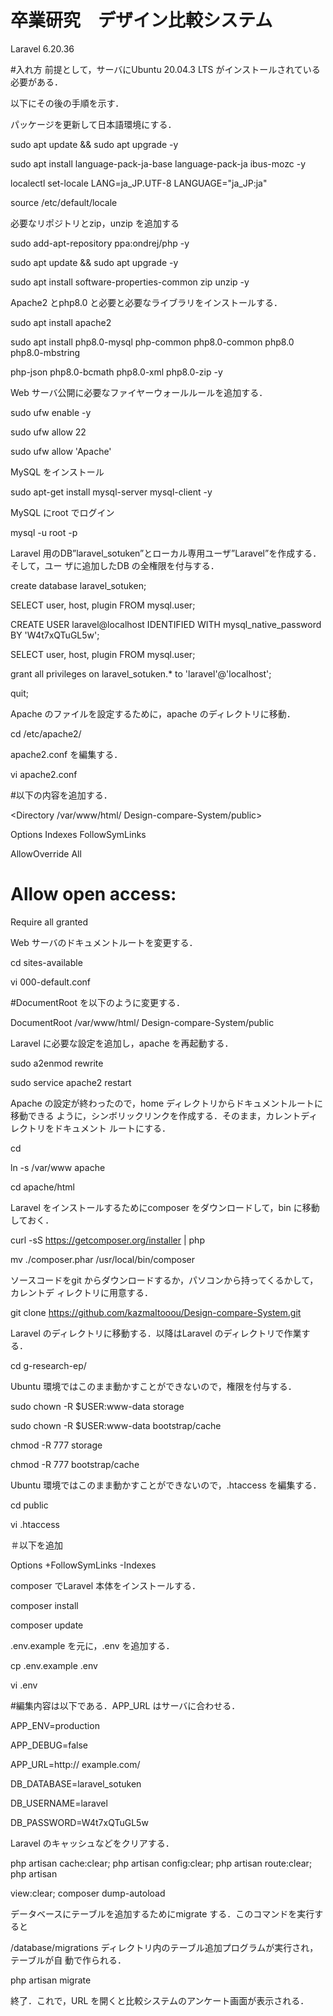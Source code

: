 # 卒業研究　デザイン比較システム
 
Laravel 6.20.36

#入れ方
前提として，サーバにUbuntu 20.04.3 LTS がインストールされている必要がある．

以下にその後の手順を示す．

パッケージを更新して日本語環境にする．

sudo apt update && sudo apt upgrade -y

sudo apt install language-pack-ja-base language-pack-ja ibus-mozc -y

localectl set-locale LANG=ja_JP.UTF-8 LANGUAGE="ja_JP:ja"

source /etc/default/locale

必要なリポジトリとzip，unzip を追加する

sudo add-apt-repository ppa:ondrej/php -y

sudo apt update && sudo apt upgrade -y

sudo apt install software-properties-common zip unzip -y

Apache2 とphp8.0 と必要と必要なライブラリをインストールする．

sudo apt install apache2

sudo apt install php8.0-mysql php-common php8.0-common php8.0 php8.0-mbstring

php-json php8.0-bcmath php8.0-xml php8.0-zip -y

Web サーバ公開に必要なファイヤーウォールルールを追加する．

sudo ufw enable -y

sudo ufw allow 22

sudo ufw allow 'Apache'

MySQL をインストール

sudo apt-get install mysql-server mysql-client -y

MySQL にroot でログイン

mysql -u root -p

Laravel 用のDB”laravel_sotuken”とローカル専用ユーザ”Laravel”を作成する．そして，ユー
ザに追加したDB の全権限を付与する．

create database laravel_sotuken;

SELECT user, host, plugin FROM mysql.user;

CREATE USER laravel@localhost IDENTIFIED WITH mysql_native_password BY
'W4t7xQTuGL5w';

SELECT user, host, plugin FROM mysql.user;

grant all privileges on laravel_sotuken.* to 'laravel'@'localhost';

quit;

Apache のファイルを設定するために，apache のディレクトリに移動．

cd /etc/apache2/

apache2.conf を編集する．

vi apache2.conf

#以下の内容を追加する．

<Directory /var/www/html/ Design-compare-System/public>

Options Indexes FollowSymLinks

AllowOverride All

# Allow open access:

Require all granted

</Directory>

Web サーバのドキュメントルートを変更する．

cd sites-available

vi 000-default.conf

#DocumentRoot を以下のように変更する．

DocumentRoot /var/www/html/ Design-compare-System/public

Laravel に必要な設定を追加し，apache を再起動する．

sudo a2enmod rewrite

sudo service apache2 restart

Apache の設定が終わったので，home ディレクトリからドキュメントルートに移動できる
ように，シンボリックリンクを作成する．そのまま，カレントディレクトリをドキュメント
ルートにする．

cd

ln -s /var/www apache

cd apache/html

Laravel をインストールするためにcomposer をダウンロードして，bin に移動しておく．

curl -sS https://getcomposer.org/installer | php

mv ./composer.phar /usr/local/bin/composer

ソースコードをgit からダウンロードするか，パソコンから持ってくるかして，カレントデ
ィレクトリに用意する．

git clone https://github.com/kazmaItooou/Design-compare-System.git

Laravel のディレクトリに移動する．以降はLaravel のディレクトリで作業する．

cd g-research-ep/

Ubuntu 環境ではこのまま動かすことができないので，権限を付与する．

sudo chown -R $USER:www-data storage

sudo chown -R $USER:www-data bootstrap/cache

chmod -R 777 storage

chmod -R 777 bootstrap/cache

Ubuntu 環境ではこのまま動かすことができないので，.htaccess を編集する．

cd public

vi .htaccess

＃以下を追加

Options +FollowSymLinks -Indexes

composer でLaravel 本体をインストールする．

composer install

composer update

.env.example を元に，.env を追加する．

cp .env.example .env

vi .env

#編集内容は以下である．APP_URL はサーバに合わせる．

APP_ENV=production

APP_DEBUG=false

APP_URL=http:// example.com/

DB_DATABASE=laravel_sotuken

DB_USERNAME=laravel

DB_PASSWORD=W4t7xQTuGL5w

Laravel のキャッシュなどをクリアする．

php artisan cache:clear; php artisan config:clear; php artisan route:clear; php artisan

view:clear; composer dump-autoload

データベースにテーブルを追加するためにmigrate する．このコマンドを実行すると

/database/migrations ディレクトリ内のテーブル追加プログラムが実行され，テーブルが自
動で作られる．

php artisan migrate

終了．これで，URL を開くと比較システムのアンケート画面が表示される．
